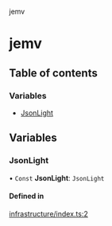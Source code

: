 jemv

# jemv

## Table of contents

### Variables

- [JsonLight](README.md#jsonlight)

## Variables

### JsonLight

• `Const` **JsonLight**: `JsonLight`

#### Defined in

[infrastructure/index.ts:2](https://github.com/data7expressions/json-light/blob/24f36c5/src/lib/infrastructure/index.ts#L2)
